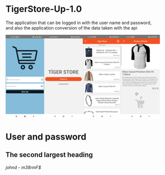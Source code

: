 # TigerStore-Up-1.0
The application that can be logged in with the user name and password, and also the application conversion of the data taken with the api

![This is an image](https://github.com/suleymnkpln/TigerStore-Up-1.0/blob/main/images/ss.jpg)

# User and password
## The second largest heading
###### johnd - m38rmF$
